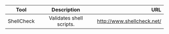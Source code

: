| Tool        | Description           | URL  |
| ------------- |:-------------:| -----:|
|ShellCheck|Validates shell scripts.|http://www.shellcheck.net/ |
